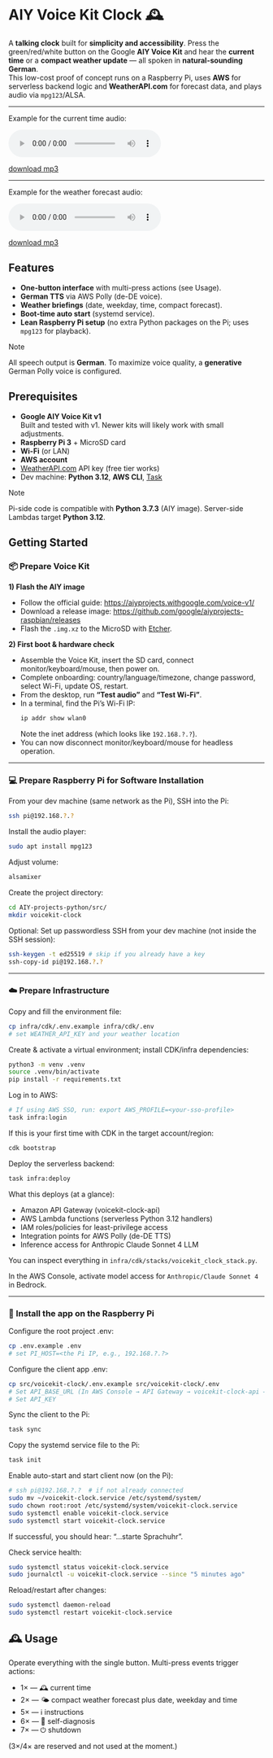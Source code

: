 # AIY Voice Kit Clock 🕰️

A **talking clock** built for **simplicity and accessibility**. Press the green/red/white button on the Google **AIY Voice Kit** and hear the **current time** or a **compact weather update** — all spoken in **natural-sounding German**.  
This low-cost proof of concept runs on a Raspberry Pi, uses **AWS** for serverless backend logic and **WeatherAPI.com** for forecast data, and plays audio via `mpg123`/ALSA.

---

Example for the current time audio:

<audio controls>
  <source src="docs/examples/time_10_54.mp3" type="audio/mpeg">
  Your browser does not support the audio element.
</audio>

[download mp3](docs/examples/time_10_54.mp3)

---

Example for the weather forecast audio:

<audio controls>
  <source src="docs/examples/time_13_33_weather_forecast.mp3" type="audio/mpeg">
  Your browser does not support the audio element.
</audio>

[download mp3](docs/examples/time_13_33_weather_forecast.mp3)

## Features

- **One-button interface** with multi-press actions (see Usage).
- **German TTS** via AWS Polly (de-DE voice).
- **Weather briefings** (date, weekday, time, compact forecast).
- **Boot-time auto start** (systemd service).
- **Lean Raspberry Pi setup** (no extra Python packages on the Pi; uses `mpg123` for playback).

> [!NOTE]
> All speech output is **German**. To maximize voice quality, a **generative** German Polly voice is configured.

## Prerequisites

- **Google AIY Voice Kit v1**  
  Built and tested with v1. Newer kits will likely work with small adjustments.
- **Raspberry Pi 3** + MicroSD card
- **Wi-Fi** (or LAN)
- **AWS account**
- [WeatherAPI.com](https://www.weatherapi.com/) API key (free tier works)
- Dev machine: **Python 3.12**, **AWS CLI**, [Task](https://taskfile.dev/)

> [!NOTE]
> Pi-side code is compatible with **Python 3.7.3** (AIY image). Server-side Lambdas target **Python 3.12**.

## Getting Started

### 📦 Prepare Voice Kit

**1) Flash the AIY image**

- Follow the official guide: <https://aiyprojects.withgoogle.com/voice-v1/>
- Download a release image: <https://github.com/google/aiyprojects-raspbian/releases>
- Flash the `.img.xz` to the MicroSD with [Etcher](https://etcher.balena.io/).

**2) First boot & hardware check**

- Assemble the Voice Kit, insert the SD card, connect monitor/keyboard/mouse, then power on.
- Complete onboarding: country/language/timezone, change password, select Wi-Fi, update OS, restart.
- From the desktop, run **“Test audio”** and **“Test Wi-Fi”**.
- In a terminal, find the Pi’s Wi-Fi IP:
  ```bash
  ip addr show wlan0
  ```
  Note the inet address (which looks like `192.168.?.?`).
- You can now disconnect monitor/keyboard/mouse for headless operation.

---

### 💻 Prepare Raspberry Pi for Software Installation

From your dev machine (same network as the Pi), SSH into the Pi:

```bash
ssh pi@192.168.?.?
```

Install the audio player:

```bash
sudo apt install mpg123
```

Adjust volume:

```bash
alsamixer
```

Create the project directory:

```bash
cd AIY-projects-python/src/
mkdir voicekit-clock
```

Optional: Set up passwordless SSH from your dev machine (not inside the SSH session):

```bash
ssh-keygen -t ed25519 # skip if you already have a key
ssh-copy-id pi@192.168.?.?
```

---

### ☁️ Prepare Infrastructure

Copy and fill the environment file:

```bash
cp infra/cdk/.env.example infra/cdk/.env
# set WEATHER_API_KEY and your weather location
```

Create & activate a virtual environment; install CDK/infra dependencies:

```bash
python3 -m venv .venv
source .venv/bin/activate
pip install -r requirements.txt
```

Log in to AWS:

```bash
# If using AWS SSO, run: export AWS_PROFILE=<your-sso-profile>
task infra:login
```

If this is your first time with CDK in the target account/region:

```bash
cdk bootstrap
```

Deploy the serverless backend:

```bash
task infra:deploy
```

What this deploys (at a glance):

- Amazon API Gateway (voicekit-clock-api)
- AWS Lambda functions (serverless Python 3.12 handlers)
- IAM roles/policies for least-privilege access
- Integration points for AWS Polly (de-DE TTS)
- Inference access for Anthropic Claude Sonnet 4 LLM

You can inspect everything in `infra/cdk/stacks/voicekit_clock_stack.py`.

In the AWS Console, activate model access for `Anthropic/Claude Sonnet 4` in Bedrock.

---

### 💾 Install the app on the Raspberry Pi

Configure the root project .env:

```bash
cp .env.example .env
# set PI_HOST=<the Pi IP, e.g., 192.168.?.?>
```

Configure the client app .env:

```bash
cp src/voicekit-clock/.env.example src/voicekit-clock/.env
# Set API_BASE_URL (In AWS Console → API Gateway → voicekit-clock-api → Stages → Invoke URL)
# Set API_KEY
```

Sync the client to the Pi:

```bash
task sync
```

Copy the systemd service file to the Pi:

```bash
task init
```

Enable auto-start and start client now (on the Pi):

```bash
# ssh pi@192.168.?.?  # if not already connected
sudo mv ~/voicekit-clock.service /etc/systemd/system/
sudo chown root:root /etc/systemd/system/voicekit-clock.service
sudo systemctl enable voicekit-clock.service
sudo systemctl start voicekit-clock.service
```

If successful, you should hear: “…starte Sprachuhr”.

Check service health:

```bash
sudo systemctl status voicekit-clock.service
sudo journalctl -u voicekit-clock.service --since "5 minutes ago"
```

Reload/restart after changes:

```bash
sudo systemctl daemon-reload
sudo systemctl restart voicekit-clock.service
```

## 🕰️ Usage

Operate everything with the single button. Multi-press events trigger actions:

- 1× — 🕰️ current time
- 2× — 🌤️ compact weather forecast plus date, weekday and time
- 5× — ℹ️ instructions
- 6× — 🔧 self-diagnosis
- 7× — ⏻ shutdown

(3×/4× are reserved and not used at the moment.)
